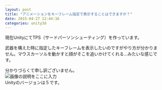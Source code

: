 ```yaml
---
layout: post
title: "アニメーションをキーフレーム指定で表示することはできますか？"
date: 2015-04-27 12:44:16
categories: unity3d
---
```

<p>現在UnityにてTPS（サードパーソンシューティング）を作っています。</p>

<p>武器を構えた時に指定したキーフレームを表示したいのですがやり方が分かりません。マウスカーソルを動かすと顔がそこを追いかけてくれる…みたいな感じです。</p>

<p>分かりづらくて申し訳ございません。<br>
<img src="https://i.stack.imgur.com/HTPAY.jpg" alt="画像の説明をここに入力"><br>
Unityのバージョンは５です。</p>
